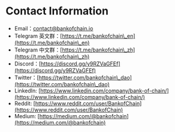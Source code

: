 # Contact Information

* Email：contact@bankofchain.io
* Telegram 英文群：[https://t.me/bankofchain\_en](https://t.me/bankofchain\_en)
* Telegram 中文群：[https://t.me/bankofchain\_zh](https://t.me/bankofchain\_zh)
* Discord：[https://discord.gg/y9RZVaGFEf](https://discord.gg/y9RZVaGFEf)
* Twitter：[https://twitter.com/bankofchain\_dao](https://twitter.com/bankofchain\_dao)
* LinkedIn: [https://www.linkedin.com/company/bank-of-chain/](https://www.linkedin.com/company/bank-of-chain/)
* Reddit: [https://www.reddit.com/user/BankofChain](https://www.reddit.com/user/BankofChain)
* Medium: [https://medium.com/@bankofchain](https://medium.com/@bankofchain)

